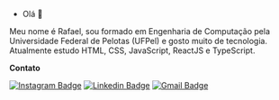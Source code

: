 - Olá 👋 

Meu nome é Rafael, sou formado em Engenharia de Computação pela Universidade Federal de Pelotas (UFPel) e gosto muito de tecnologia.
Atualmente estudo HTML, CSS, JavaScript, ReactJS e TypeScript.

**Contato**

[![Instagram Badge](https://img.shields.io/badge/-Instagram-DD2A7B?style=flat-square&logo=Instagram&logoColor=white)](https://instagram.com/rafaaazvedo)
[![Linkedin Badge](https://img.shields.io/badge/-LinkedIn-0E76A8?style=flat-square&logo=Linkedin&logoColor=white&link=https://www.linkedin.com/in/rafa-alvesdeazevedo/)](https://www.linkedin.com/in/rafa-alvesdeazevedo/) 
[![Gmail Badge](https://img.shields.io/badge/-Gmail-DB4A39?style=flat-square&logo=Gmail&logoColor=white)](ra.alvesdeazevedo@gmail.com)

<!---
rafaaazevedo/rafaaazevedo is a ✨ special ✨ repository because its `README.md` (this file) appears on your GitHub profile.
You can click the Preview link to take a look at your changes.
--->
